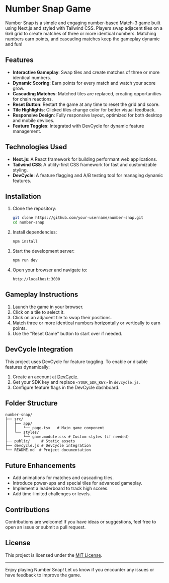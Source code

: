# Number Snap Game

Number Snap is a simple and engaging number-based Match-3 game built using Next.js and styled with Tailwind CSS. Players swap adjacent tiles on a 6x6 grid to create matches of three or more identical numbers. Matching numbers earn points, and cascading matches keep the gameplay dynamic and fun!

## Features

- **Interactive Gameplay**: Swap tiles and create matches of three or more identical numbers.
- **Dynamic Scoring**: Earn points for every match and watch your score grow.
- **Cascading Matches**: Matched tiles are replaced, creating opportunities for chain reactions.
- **Reset Button**: Restart the game at any time to reset the grid and score.
- **Tile Highlights**: Clicked tiles change color for better visual feedback.
- **Responsive Design**: Fully responsive layout, optimized for both desktop and mobile devices.
- **Feature Toggles**: Integrated with DevCycle for dynamic feature management.

## Technologies Used

- **Next.js**: A React framework for building performant web applications.
- **Tailwind CSS**: A utility-first CSS framework for fast and customizable styling.
- **DevCycle**: A feature flagging and A/B testing tool for managing dynamic features.

## Installation

1. Clone the repository:
   ```bash
   git clone https://github.com/your-username/number-snap.git
   cd number-snap
   ```

2. Install dependencies:
   ```bash
   npm install
   ```

3. Start the development server:
   ```bash
   npm run dev
   ```

4. Open your browser and navigate to:
   ```
   http://localhost:3000
   ```

## Gameplay Instructions

1. Launch the game in your browser.
2. Click on a tile to select it.
3. Click on an adjacent tile to swap their positions.
4. Match three or more identical numbers horizontally or vertically to earn points.
5. Use the "Reset Game" button to start over if needed.

## DevCycle Integration

This project uses DevCycle for feature toggling. To enable or disable features dynamically:

1. Create an account at [DevCycle](https://www.devcycle.com/).
2. Get your SDK key and replace `<YOUR_SDK_KEY>` in `devcycle.js`.
3. Configure feature flags in the DevCycle dashboard.

## Folder Structure

```
number-snap/
├── src/
│   ├── app/
│   │   └── page.tsx   # Main game component
│   └── styles/
│       └── game.module.css # Custom styles (if needed)
├── public/     # Static assets
├── devcycle.js # DevCycle integration
└── README.md  # Project documentation
```

## Future Enhancements

- Add animations for matches and cascading tiles.
- Introduce power-ups and special tiles for advanced gameplay.
- Implement a leaderboard to track high scores.
- Add time-limited challenges or levels.

## Contributions

Contributions are welcome! If you have ideas or suggestions, feel free to open an issue or submit a pull request.

## License

This project is licensed under the [MIT License](LICENSE).

---

Enjoy playing Number Snap! Let us know if you encounter any issues or have feedback to improve the game.

